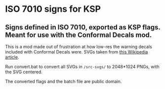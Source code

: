 # ISO 7010 signs for KSP
## Signs defined in ISO 7010, exported as KSP flags. Meant for use with the Conformal Decals mod.

This is a mod made out of frustration at how low-res the warning decals included with Conformal Decals were. 
SVGs taken from [this Wikipedia article](https://wikipedia.org/wiki/ISO_7010). 

Run convert.bat to convert all SVGs in `/src-svgs/` to 2048*1024 PNGs, with the SVG centered.

The converted flags and the batch file are public domain.